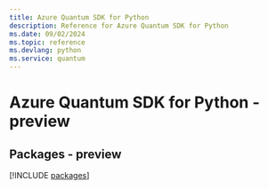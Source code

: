 ```yaml
---
title: Azure Quantum SDK for Python
description: Reference for Azure Quantum SDK for Python
ms.date: 09/02/2024
ms.topic: reference
ms.devlang: python
ms.service: quantum
---
```

# Azure Quantum SDK for Python - preview
## Packages - preview
[!INCLUDE [packages](quantum-index.md)]